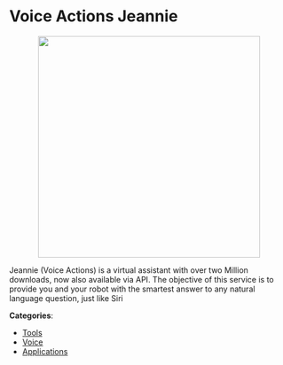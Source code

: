 # Voice Actions Jeannie
<p align="center">
    <img width="400" src="https://raw.githubusercontent.com/apis-list/apis-list/apis/voice-actions-jeannie/logo_256x256.png" />
</p>

Jeannie (Voice Actions) is a virtual assistant with over two Million downloads, now also available via API.  The objective of this service is to provide you and your robot with the smartest answer to any natural language question, just like Siri



**Categories**:
- [Tools](https://github.com/apis-list/apis-list#tools)
- [Voice](https://github.com/apis-list/apis-list#voice)
- [Applications](https://github.com/apis-list/apis-list#applications)






